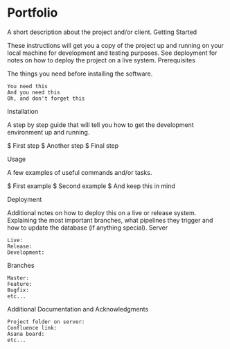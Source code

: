 # Portfolio

A short description about the project and/or client.
Getting Started

These instructions will get you a copy of the project up and running on your local machine for development and testing purposes. See deployment for notes on how to deploy the project on a live system.
Prerequisites

The things you need before installing the software.

    You need this
    And you need this
    Oh, and don't forget this

Installation

A step by step guide that will tell you how to get the development environment up and running.

$ First step
$ Another step
$ Final step

Usage

A few examples of useful commands and/or tasks.

$ First example
$ Second example
$ And keep this in mind

Deployment

Additional notes on how to deploy this on a live or release system. Explaining the most important branches, what pipelines they trigger and how to update the database (if anything special).
Server

    Live:
    Release:
    Development:

Branches

    Master:
    Feature:
    Bugfix:
    etc...

Additional Documentation and Acknowledgments

    Project folder on server:
    Confluence link:
    Asana board:
    etc...

